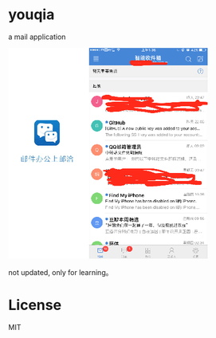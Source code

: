 # youqia
a mail application

![](https://github.com/xiaoer371/DyyImages/blob/master/youqia3.png?raw=true)

not updated, only for learning。

# License

MIT
